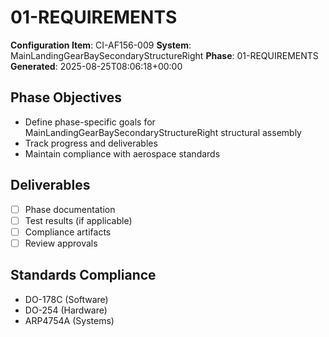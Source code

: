 # 01-REQUIREMENTS

**Configuration Item**: CI-AF156-009
**System**: MainLandingGearBaySecondaryStructureRight
**Phase**: 01-REQUIREMENTS
**Generated**: 2025-08-25T08:06:18+00:00

## Phase Objectives
- Define phase-specific goals for MainLandingGearBaySecondaryStructureRight structural assembly
- Track progress and deliverables
- Maintain compliance with aerospace standards

## Deliverables
- [ ] Phase documentation
- [ ] Test results (if applicable)
- [ ] Compliance artifacts
- [ ] Review approvals

## Standards Compliance
- DO-178C (Software)
- DO-254 (Hardware)
- ARP4754A (Systems)

